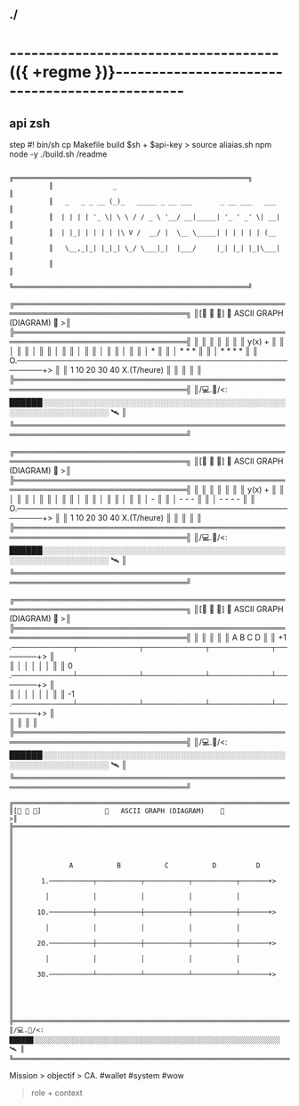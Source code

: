 ./
-----------------------------------------------------------------------------------------------
# -------------------------------------(({ +regme })}-----------------------------------------------
## api zsh

step 
#! bin/sh 
cp Makefile build $sh + $api-key > source aliaias.sh
npm node -y
./build.sh
/readme

              ╔═══════════════════════════════════════════════════════════╗
              ║               _                                           ║
              ║   _   _ _ __ (_)_   _____ _ __ ___       _ __ ___   ___   ║
              ║  | | | | '_ \| \ \ / / _ \ '__/ __|_____| '_ ' _' \| __|  ║
              ║  | |_| | | | | |\ V /  __/ |  \__ \_____| | | | | | (__   ║
              ║   \__,_|_| |_|_| \_/ \___|_|  |___/     |_| |_| |_|\___|  ║
              ║                                                           ║
              ╚═══════════════════════════════════════════════════════════╝
  


  ╔═════════════════════════════════════════════════════════════════════════════════╗
  ║[📗 📕 📒]                  🔷   ASCII GRAPH (DIAGRAM)    🔷                      >║   
  ╠═════════════════════════════════════════════════════════════════════════════════╣
  ║                                                                                 ║
  ║                                                                                 ║
  ║                                                                                 ║
  ║   y(x) +                                                                        ║
  ║        │                                                                        ║
  ║        │                                                                        ║
  ║        │                                                                        ║
  ║        │                                                                        ║
  ║        │                                                                        ║
  ║        │                                                                        ║
  ║        │                                   *                                    ║
  ║        │                       *           *          *                         ║
  ║        │           *           *           *          *                         ║
  ║       O.───────────────────────────────────────────────────────+>               ║
  ║         1          10          20          30          40       X.(T/heure)     ║
  ║                                                                                 ║
  ║                                                                                 ║
  ╠═════════════════════════════════════════════════════════════════════════════════╣
  ║/💻.📡/<: ██████░░░░░░░░░░░░░░░░░░░░░░░░░░░░░░░░░░░░░░░░░░░░░░░░░░░░░░░░░░░░░░ 🛰 ║
  ╚═════════════════════════════════════════════════════════════════════════════════╝



  ╔═════════════════════════════════════════════════════════════════════════════════╗
  ║[📗 📕 📒]                  🔷   ASCII GRAPH (DIAGRAM)    🔷                      >║   
  ╠═════════════════════════════════════════════════════════════════════════════════╣
  ║                                                                                 ║
  ║                                                                                 ║
  ║                                                                                 ║
  ║   y(x) +                                                                        ║
  ║        │                                                                        ║
  ║        │                                                                        ║
  ║        │                                                                        ║
  ║        │                                                                        ║
  ║        │                                                                        ║
  ║        │                                                                        ║
  ║        │                                   -                                    ║
  ║        │                       -           -          -                         ║
  ║        │           -           -           -          -                         ║
  ║       O.───────────────────────────────────────────────────────+>               ║
  ║         1          10          20          30          40       X.(T/heure)     ║
  ║                                                                                 ║
  ║                                                                                 ║
  ╠═════════════════════════════════════════════════════════════════════════════════╣
  ║/💻.📡/<: ██████░░░░░░░░░░░░░░░░░░░░░░░░░░░░░░░░░░░░░░░░░░░░░░░░░░░░░░░░░░░░░░ 🛰 ║
  ╚═════════════════════════════════════════════════════════════════════════════════╝



  ╔═════════════════════════════════════════════════════════════════════════════════╗
  ║[📗 📕 📒]                  🔷   ASCII GRAPH (DIAGRAM)    🔷                      >║   
  ╠═════════════════════════════════════════════════════════════════════════════════╣
  ║                                                                                 ║
  ║                                                                                 ║
  ║                    A           B           C           D                        ║
  ║     +1 .───────────┬───────────┬───────────┬───────────┬───────+>               ║                
  ║        │           │           │           │           │                        ║
  ║      0 .───────────┴───────────┴───────────┴───────────┴───────+>               ║              
  ║        │           │           │           │           │                        ║
  ║     -1 .───────────┴───────────┴───────────┴───────────┴───────+>               ║              
  ║                                                                                 ║
  ║                                                                                 ║
  ╠═════════════════════════════════════════════════════════════════════════════════╣
  ║/💻.📡/<: ██████░░░░░░░░░░░░░░░░░░░░░░░░░░░░░░░░░░░░░░░░░░░░░░░░░░░░░░░░░░░░░░ 🛰 ║
  ╚═════════════════════════════════════════════════════════════════════════════════╝


    ╔═════════════════════════════════════════════════════════════════════════════════╗
    ║[📗 📕 📒]                🔷   ASCII GRAPH (DIAGRAM)    🔷                        >║   
    ╠═════════════════════════════════════════════════════════════════════════════════╣
    ║                                                                                 ║
    ║                                                                                 ║
    ║              A           B           C           D          D                   ║
    ║       1.───────────┬───────────┬───────────┬───────────┬───────+>               ║
    ║        │           │           │           │           │                        ║
    ║      1O.───────────┼───────────┼───────────┼───────────┼───────+>               ║              
    ║        │           │           │           │           │                        ║
    ║      2O.───────────┼───────────┼───────────┼───────────┼───────+>               ║              
    ║        │           │           │           │           │                        ║
    ║      3O.───────────┴───────────┴───────────┴───────────┴───────+>               ║              
    ║                                                                                 ║
    ║                                                                                 ║
    ╠═════════════════════════════════════════════════════════════════════════════════╣
    ║/💻.📡/<: ██████░░░░░░░░░░░░░░░░░░░░░░░░░░░░░░░░░░░░░░░░░░░░░░░░░░░░░░░░░░░░░░ 🛰 ║
    ╚═════════════════════════════════════════════════════════════════════════════════╝



Mission > objectif > CA. #wallet #system #wow


 > role + context
